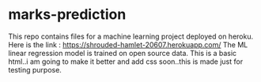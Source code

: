 # marks-prediction
This repo contains files for a machine learning project deployed on heroku.
Here is the link : https://shrouded-hamlet-20607.herokuapp.com/
The ML linear regression model is trained on open source data.
This is a basic html..i am going to make it better and add css soon..this is made just for testing purpose.
